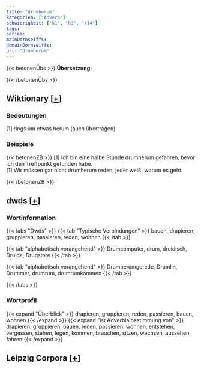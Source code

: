 ```yaml
---
title: "drumherum"
kategorien: ["Adverb"]
schwierigkeit: ["k1", "h3", "r14"]
tags:
series:
mainDornseiffs:
domainDornseiffs:
url: "drumherum"
---
```


{{< betonenÜbs >}}
**Übersetzung:**  
  
{{< /betonenÜbs >}}

## Wiktionary [[+](https://de.wiktionary.org/wiki/drumherum)]

### Bedeutungen
[1] rings um etwas herum (auch übertragen)  

### Beispiele
{{< betonenZB >}}
[1] Ich bin eine halbe Stunde drumherum gefahren, bevor ich den Treffpunkt gefunden habe.  
[1] Wir müssen gar nicht drumherum reden, jeder weiß, worum es geht.  

{{< /betonenZB >}}


## dwds [[+](https://www.dwds.de/wb/drumherum)]

### Wortinformation
{{< tabs "Dwds" >}}
{{< tab "Typische Verbindungen" >}}
bauen, drapieren, gruppieren, passieren, reden, wohnen
{{< /tab >}}

{{< tab "alphabetisch vorangehend" >}}
Drumcomputer, drum, druidisch, Druide, Drugstore
{{< /tab >}}

{{< tab "alphabetisch vorangehend" >}}
Drumherumgerede, Drumlin, Drummer, drumrum, drumrumkommen
{{< /tab >}}

{{< /tabs >}}

### Wortprofil
{{< expand "Überblick" >}} drapieren, gruppieren, reden, passieren, bauen, wohnen {{< /expand >}}
{{< expand "ist Adverbialbestimmung von" >}} drapieren, gruppieren, bauen, reden, passieren, wohnen, entstehen, vergessen, stehen, legen, kommen, brauchen, sitzen, wachsen, aussehen, fahren {{< /expand >}}

## Leipzig Corpora [[+](https://corpora.uni-leipzig.de/en/res?word=drumherum&corpusId=deu_newscrawl-public_2018)]

